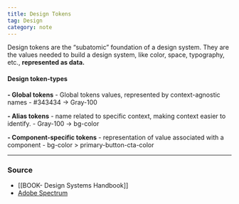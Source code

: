 ```yaml
---
title: Design Tokens
tag: Design 
category: note
---
```


Design tokens are the “subatomic” foundation of a design system. They are the values needed to build a design system, like color, space, typography, etc., **represented as data.**

#### Design token-types
**- Global tokens**
	- Global tokens values, represented by context-agnostic names
	- #343434 -> Gray-100

**- Alias tokens** 
	- name related to specific context, making context easier to identify. 
	- Gray-100 -> bg-color

**- Component-specific tokens**
	- representation of value associated with a component
	- bg-color > primary-button-cta-color

--- 
### Source
- [[BOOK- Design Systems Handbook]] 
- [Adobe Spectrum](https://spectrum.adobe.com/page/design-tokens/)